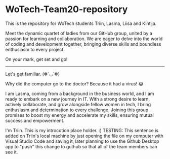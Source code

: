 # WoTech-Team20-repository
This is the repository for WoTech students Triin, Lasma, Liisa and Kintija.


Meet the dynamic quartet of ladies from our GitHub group, united by a passion for learning and collaboration. 
We are eager to delve into the world of coding and development together, bringing diverse skills and boundless enthusiasm to every project. 

On your mark, get set and go!

_ _ _ _ _

Let's get familiar. 
(❁´◡`❁)


Why did the computer go to the doctor?
Because it had a virus! 😂

I am Lasma, coming from a background in the business world, and I am ready to embark on a new journey in IT. 
With a strong desire to learn, actively collaborate, and grow alongside fellow women in tech, I bring enthusiasm and determination to every challenge. 
Joining this group promises to boost my energy and accelerate my skills, ensuring mutual success and empowerment.

I'm Triin. This is my introcotion place holder. :) TESTING: This sentence is added on Triin's local machine by just opening the file on my computer with Visual Studio Code and saving it, later planning to use the Github Desktop app to "push" this change to guthub so that all of the team members can see it.

